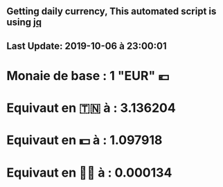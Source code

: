 ## Getting daily currency, This automated script is using [jq](https://stedolan.github.io/jq/)
## Last Update:  2019-10-06 à 23:00:01
 # Monaie de base : 1 "EUR" 💶 
 # Equivaut en 🇹🇳 à :  3.136204 
 # Equivaut en 💵 à : 1.097918
 # Equivaut en 🐱‍💻 à :  0.000134
